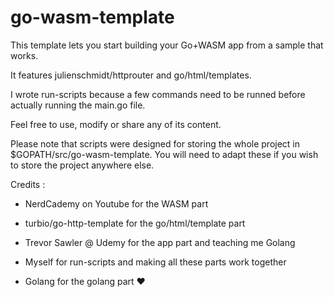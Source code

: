 # go-wasm-template

This template lets you start building your Go+WASM app from a sample that works.

It features julienschmidt/httprouter and go/html/templates. 

I wrote run-scripts because a few commands need to be runned before actually running the main.go file.

Feel free to use, modify or share any of its content.

Please note that scripts were designed for storing the whole project in $GOPATH/src/go-wasm-template. You will need to adapt these if you wish to store the project anywhere else.

Credits :

- NerdCademy on Youtube for the WASM part

- turbio/go-http-template for the go/html/template part

- Trevor Sawler @ Udemy for the app part and teaching me Golang

- Myself for run-scripts and making all these parts work together

- Golang for the golang part ♥
 
